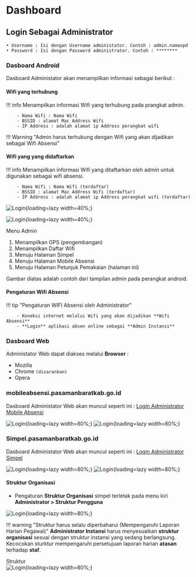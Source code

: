 # Dashboard
## Login Sebagai Administrator 
    • Username : Isi dengan Username administator. Contoh : admin.namaopd
    • Password : Isi dengan Password administrator. Contoh : ********

### Dasboard Android

Dasboard Administator akan menampilkan informasi sebagai berikut :

#### Wifi yang terhubung
    
!!! info
    Menampilkan informasi Wifi yang terhubung pada prangkat admin.

        - Nama Wifi : Nama Wifi
        - BSSID : alamat Mac Address Wifi
        - IP Address : adalah alamat ip Address perangkat wifi

!!! Warning "Admin harus terhubung dengan Wifi yang akan dijadikan sebagai Wifi Absensi"       

#### Wifi yang yang didaftarkan
   

!!! info
    Menampilkan informasi Wifi yang ditaftarkan oleh admin untuk digunakan sebagai wifi absensi.

        - Nama Wifi : Nama Wifi (terdaftar)
        - BSSID : alamat Mac Address Wifi (terdaftar)
        - IP Address : adalah alamat ip Address perangkat wifi (terdaftar)

   ![Login](../assets/images/admin-android.png){loading=lazy width=40%;}

   ![Login](../assets/images/menu-admin-wifi.png){loading=lazy width=40%;}

Menu Admin

1. Menampilkan GPS (pengembangan)
2. Menampilkan Daftar Wifi
3. Menuju Halaman Simpel
4. Menuju Halaman Mobile Absensi
5. Menuju Halaman Petunjuk Pemakaian (halaman ini)

Gambar diatas adalah contoh dari tampilan admin pada perangkat android.
#### Pengaturan Wifi Absensi

!!! tip "Pengaturan WIFI Absensi oleh Administrator"
    
        - Koneksi internet melalui Wifi yang akan dijadikan **Wifi Absensi**
        - **Login** aplikasi absen online sebagai **Admin Instansi**
    
### Dasboard Web 
Administator Web dapat diakses melalui **Browser** :
  
   - Mozilla
   - Chrome <code>(disarankan)</code>
   - Opera
### mobileabsensi.pasamanbaratkab.go.id 
Dasboard Administator Web akan muncul seperti ini :
<a href="https://mobileabsensi.pasamanbaratkab.go.id" target="_blank">Login Administrator Mobile Absensi</a>

   ![Login](../assets/images/web-login.png){loading=lazy width=80%;}
   ![Login](../assets/images/web-dashboard.png){loading=lazy width=80%;}

### Simpel.pasamanbaratkab.go.id   
Dasboard Administator Web akan muncul seperti ini :
<a href="https://simpel.pasamanbaratkab.go.id" target="_blank">Login Administrator Simpel</a>

   ![Login](../assets/images/simpel-login.png){loading=lazy width=80%;}
   ![Login](../assets/images/simpel-dashboard.png){loading=lazy width=80%;}

#### Struktur Organisasi
  - Pengaturan **Struktur Organisasi** simpel terletak pada menu kiri  **Administrator > Struktur Pengguna**

  ![Login](../assets/images/simpel-menu-struktur.png){loading=lazy width=80%;}

!!! warning "Struktur harus selalu diperbaharui (Mempengaruhi Laporan Harian Pegawai)"
    **Administrator Instansi** harus menyesuaikan **struktur organisasi** sesuai dengan struktur instansi yang sedang berlangsung.
    Kecocokan sturktur mempengaruhi persetujuan laporan harian **atasan** terhadap **staf**.

Struktur  
  ![Login](../assets/images/simpel-struktur.png){loading=lazy width=80%;}
